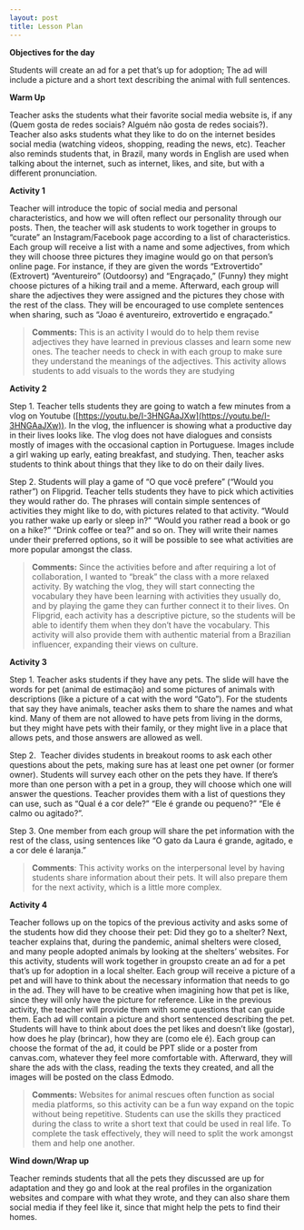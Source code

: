```yaml
---
layout: post
title: Lesson Plan
---
```

**Objectives for the day**

Students will create an ad for a pet that’s up for adoption; The ad will include a picture and a short text describing the animal with full sentences.

**Warm Up** 

Teacher asks the students what their favorite social media website is, if any (Quem gosta de redes sociais? Alguém não gosta de redes sociais?). Teacher also asks students what they like to do on the internet besides social media (watching videos, shopping, reading the news, etc). Teacher also reminds students that, in Brazil, many words in English are used when talking about the internet, such as internet, likes, and site, but with a different pronunciation.

**Activity 1** 

Teacher will introduce the topic of social media and personal characteristics, and how we will often reflect our personality through our posts. Then, the teacher will ask students to work together in groups to “curate” an Instagram/Facebook page according to a list of characteristics. Each group will receive a list with a name and some adjectives, from which they will choose three pictures they imagine would go on that person’s online page. For instance, if they are given the words “Extrovertido” (Extrovert) “Aventureiro” (Outdoorsy) and “Engraçado,” (Funny) they might choose pictures of a hiking trail and a meme. Afterward, each group will share the adjectives they were assigned and the pictures they chose with the rest of the class. They will be encouraged to use complete sentences when sharing, such as “Joao é aventureiro, extrovertido e engraçado.”

> **Comments:** This is an activity I would do to help them revise adjectives they have learned in previous classes and learn some new ones. The teacher needs to check in with each group to make sure they understand the meanings of the adjectives. This activity allows students to add visuals to the words they are studying
> 

**Activity 2**

Step 1. Teacher tells students they are going to watch a few minutes from a vlog on Youtube ([https://youtu.be/I-3HNGAaJXw](https://youtu.be/I-3HNGAaJXw)). In the vlog, the influencer is showing what a productive day in their lives looks like. The vlog does not have dialogues and consists mostly of images with the occasional caption in Portuguese. Images include a girl waking up early, eating breakfast, and studying. Then, teacher asks students to think about things that they like to do on their daily lives.

Step 2. Students will play a game of “O que você prefere” (“Would you rather”) on Flipgrid. Teacher tells students they have to pick which activities they would rather do. The phrases will contain simple sentences of activities they might like to do, with pictures related to that activity. “Would you rather wake up early or sleep in?” “Would you rather read a book or go on a hike?” “Drink coffee or tea?” and so on. They will write their names under their preferred options, so it will be possible to see what activities are more popular amongst the class.

> **Comments:** Since the activities before and after requiring a lot of collaboration, I wanted to “break” the class with a more relaxed activity. By watching the vlog, they will start connecting the vocabulary they have been learning with activities they usually do, and by playing the game they can further connect it to their lives. On Flipgrid, each activity has a descriptive picture, so the students will be able to identify them when they don’t have the vocabulary. This activity will also provide them with authentic material from a Brazilian influencer, expanding their views on culture.
> 

**Activity 3** 

Step 1. Teacher asks students if they have any pets. The slide will have the words for pet (animal de estimação) and some pictures of animals with descriptions (like a picture of a cat with the word “Gato”). For the students that say they have animals, teacher asks them to share the names and what kind. Many of them are not allowed to have pets from living in the dorms, but they might have pets with their family, or they might live in a place that allows pets, and those answers are allowed as well.

Step 2.  Teacher divides students in breakout rooms to ask each other questions about the pets, making sure has at least one pet owner (or former owner). Students will survey each other on the pets they have. If there’s more than one person with a pet in a group, they will choose which one will answer the questions. Teacher provides them with a list of questions they can use, such as “Qual é a cor dele?” “Ele é grande ou pequeno?” “Ele é calmo ou agitado?”.

Step 3. One member from each group will share the pet information with the rest of the class, using sentences like “O gato da Laura é grande, agitado, e a cor dele é laranja.”

> **Comments**: This activity works on the interpersonal level by having students share information about their pets. It will also prepare them for the next activity, which is a little more complex.
> 

**Activity 4** 

Teacher follows up on the topics of the previous activity and asks some of the students how did they choose their pet: Did they go to a shelter? Next, teacher explains that, during the pandemic, animal shelters were closed, and many people adopted animals by looking at the shelters’ websites. For this activity, students will work together in groupsto create an ad for a pet that’s up for adoption in a local shelter. Each group will receive a picture of a pet and will have to think about the necessary information that needs to go in the ad. They will have to be creative when imagining how that pet is like, since they will only have the picture for reference. Like in the previous activity, the teacher will provide them with some questions that can guide them. Each ad will contain a picture and short sentenced describing the pet. Students will have to think about does the pet likes and doesn’t like (gostar), how does he play (brincar), how they are (como ele é). Each group can choose the format of the ad, it could be PPT slide or a poster from canvas.com, whatever they feel more comfortable with. Afterward, they will share the ads with the class, reading the texts they created, and all the images will be posted on the class Edmodo.

> **Comments:** Websites for animal rescues often function as social media platforms, so this activity can be a fun way expand on the topic without being repetitive. Students can use the skills they practiced during the class to write a short text that could be used in real life. To complete the task effectively, they will need to split the work amongst them and help one another.
> 

**Wind down/Wrap up** 

Teacher reminds students that all the pets they discussed are up for adaptation and they go and look at the real profiles in the organization websites and compare with what they wrote, and they can also share them social media if they feel like it, since that might help the pets to find their homes.